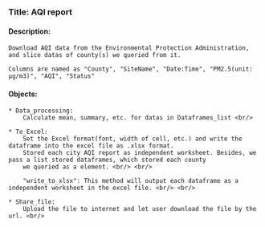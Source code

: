 
### Title: AQI report

#### Description:
    Download AQI data from the Environmental Protection Administration, and slice datas of county(s) we queried from it.

    Columns are named as "County", "SiteName", "Date:Time", "PM2.5(unit: μg/m3)", "AQI", "Status"

#### Objects:
    * Data_processing:
        Calculate mean, summary, etc. for datas in Dataframes_list <br/>

    * To_Excel:
        Set the Excel format(font, width of cell, etc.) and write the dataframe into the excel file as .xlsx format.
        Stored each city AQI report as independent worksheet. Besides, we pass a list stored dataframes, which stored each county 
        we queried as a element. <br/> <br/>

        "write_to_xlsx": This method will output each dataframe as a independent worksheet in the excel file. <br/> <br/>
    
    * Share_file:
        Upload the file to internet and let user download the file by the url. <br/>

    
